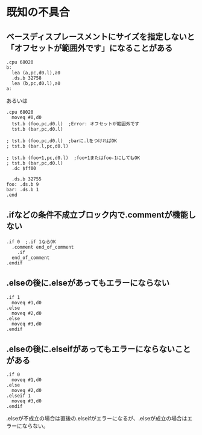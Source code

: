 # 既知の不具合

## ベースディスプレースメントにサイズを指定しないと「オフセットが範囲外です」になることがある
```
.cpu 68020
b:
  lea (a,pc,d0.l),a0
  .ds.b 32758
  lea (b,pc,d0.l),a0
a:
```
あるいは
```
.cpu 68020
  moveq #0,d0
  tst.b (foo,pc,d0.l)  ;Error: オフセットが範囲外です
  tst.b (bar,pc,d0.l)

; tst.b (foo,pc,d0.l)  ;barに.lをつければOK
; tst.b (bar.l,pc,d0.l)

; tst.b (foo+1,pc,d0.l)  ;foo+1またはfoo-1にしてもOK
; tst.b (bar,pc,d0.l)
  .dc $ff00

  .ds.b 32755
foo: .ds.b 9
bar: .ds.b 1
.end
```

## .ifなどの条件不成立ブロック内で.commentが機能しない
```
.if 0  ;.if 1ならOK
  .comment end_of_comment
    .if
  end_of_comment
.endif
```

## .elseの後に.elseがあってもエラーにならない
```
.if 1
  moveq #1,d0
.else
  moveq #2,d0
.else
  moveq #3,d0
.endif
```

## .elseの後に.elseifがあってもエラーにならないことがある
```
.if 0
  moveq #1,d0
.else
  moveq #2,d0
.elseif 1
  moveq #3,d0
.endif
```
.elseが不成立の場合は直後の.elseifがエラーになるが、.elseが成立の場合はエラーにならない。

